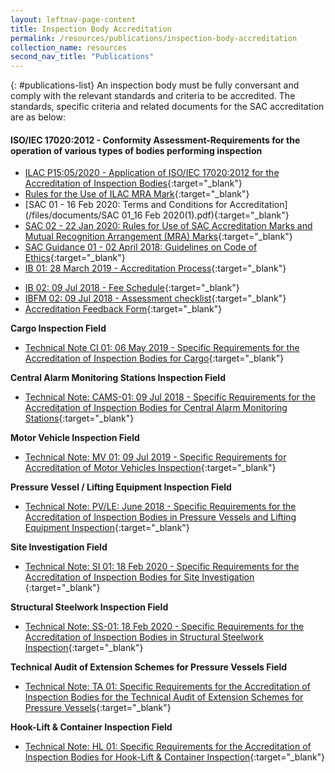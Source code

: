 ```yaml
---
layout: leftnav-page-content
title: Inspection Body Accreditation
permalink: /resources/publications/inspection-body-accreditation
collection_name: resources
second_nav_title: "Publications"
---
```


{: #publications-list}
An inspection body must be fully conversant and comply with the relevant standards and criteria to be accredited. The standards, specific criteria and related documents for the SAC accreditation are as below:

#### ISO/IEC 17020:2012 - Conformity Assessment-Requirements for the operation of various types of bodies performing inspection

<!-- COMMENT: The {:target="_blank"} syntax at the end of the Markdown document links is used to open the document in a new window tab -->
* [ILAC P15:05/2020 - Application of ISO/IEC 17020:2012 for the Accreditation of Inspection Bodies](/files/documents/inspection-body-accreditation/ILAC-P15-05-2020.pdf){:target="_blank"}
* [Rules for the Use of ILAC MRA Mark](/files/documents/inspection-body-accreditation/ILAC_R7_05_2015-Rules-for-the-Use-of-the-ILAC-MRA-Mark1.pdf){:target="_blank"}
* [SAC 01 - 16 Feb 2020: Terms and Conditions for Accreditation](/files/documents/SAC 01_16 Feb 2020(1).pdf){:target="_blank"}
* [SAC 02 - 22 Jan 2020: Rules for Use of SAC Accreditation Marks and Mutual Recognition Arrangement (MRA) Marks](/files/documents/laboratory-accreditation/SAC-02-22-Jan-20.pdf){:target="_blank"}
* [SAC Guidance 01 - 02 April 2018: Guidelines on Code of Ethics](/files/documents/SAC-Guidance-01-Guidelines-on-Code-of-Ethics-(02-April-2018).pdf){:target="_blank"}
* [IB 01: 28 March 2019 - Accreditation Process](/files/documents/inspection-body-accreditation/IB-01-(28-March-2019).pdf){:target="_blank"}
<!-- NOTE: changes to Fees Schedule Fees Schedule must also be updated in 'Services -> Apply for Accreditation' -->
* [IB 02: 09 Jul 2018 - Fee Schedule](/files/documents/inspection-body-accreditation/IB-02-Fee-Schedule-(09-July-2018).pdf){:target="_blank"}
* [IBFM 02: 09 Jul 2018 - Assessment checklist](/files/documents/inspection-body-accreditation/IBFM-02-Assessment-Checklist-(09-July-2018).docx){:target="_blank"}
* [Accreditation Feedback Form](/files/documents/SACFM10-AC-feedback-form-02-April-2018.doc){:target="_blank"}
 
**Cargo Inspection Field**
* [Technical Note CI 01: 06 May 2019 - Specific Requirements for the Accreditation of Inspection Bodies for Cargo](/files/documents/inspection-body-accreditation/CI-01-(6-May-2019).pdf){:target="_blank"}

**Central Alarm Monitoring Stations Inspection Field**
* [Technical Note: CAMS-01: 09 Jul 2018 - Specific Requirements for the Accreditation of Inspection Bodies for Central Alarm Monitoring Stations](/files/documents/inspection-body-accreditation/CAMS-01-(09-July-2018).pdf){:target="_blank"}
 
**Motor Vehicle Inspection Field**
* [Technical Note: MV 01: 09 Jul 2019 - Specific Requirements for Accreditation of Motor Vehicles Inspection](/files/documents/inspection-body-accreditation/MV-01-(09-July-2018).pdf){:target="_blank"}
 
**Pressure Vessel / Lifting Equipment Inspection Field**
* [Technical Note: PV/LE: June 2018 - Specific Requirements for the Accreditation of Inspection Bodies in Pressure Vessels and Lifting Equipment Inspection](/files/documents/inspection-body-accreditation/Technical-Note-PVLE-01-(05-June-2018).pdf){:target="_blank"}
 
**Site Investigation Field**
* [Technical Note: SI 01: 18 Feb 2020 - Specific Requirements for the Accreditation of Inspection Bodies for Site Investigation
](/files/documents/inspection-body-accreditation/SI-01-18-Feb-2020.pdf){:target="_blank"}

**Structural Steelwork Inspection Field**
* [Technical Note: SS-01: 18 Feb 2020 - Specific Requirements for the Accreditation of Inspection Bodies in Structural Steelwork Inspection](/files/documents/inspection-body-accreditation/SS-01-18-Feb-2020.pdf){:target="_blank"}
 
**Technical Audit of Extension Schemes for Pressure Vessels Field**
* [Technical Note: TA 01: Specific Requirements for the Accreditation of Inspection Bodies for the Technical Audit of Extension Schemes for Pressure Vessels](/files/documents/inspection-body-accreditation/TA01-(09-July-2018).pdf){:target="_blank"}
  
**Hook-Lift & Container Inspection Field**
* [Technical Note: HL 01: Specific Requirements for the Accreditation of Inspection Bodies for Hook-Lift & Container Inspection](/files/documents/inspection-body-accreditation/HL-01-27112019-Revised.pdf){:target="_blank"}

